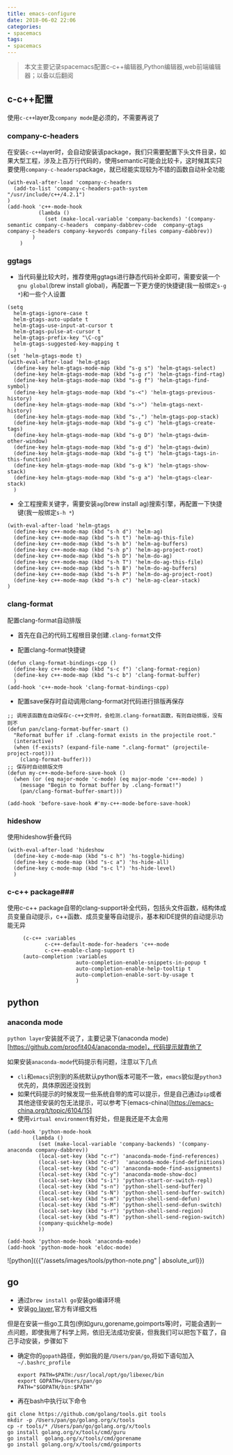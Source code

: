 ```yaml
---
title: emacs-configure
date: 2018-06-02 22:06
categories:
- spacemacs
tags:
- spacemacs
---
```


>本文主要记录spacemacs配置c-c++编辑器,Python编辑器,web前端编辑器；以备以后翻阅

## c-c++配置 ##

使用`c-c++`layer及`company mode`是必须的，不需要再说了

### company-c-headers ###

在安装`c-c++`layer时，会自动安装该package，我们只需要配置下头文件目录，如果大型工程，涉及上百万行代码的，使用semantic可能会比较卡，这时候其实只要使用`company-c-headers`package，就已经能实现较为不错的函数自动补全功能

``` emacs-lisp
(with-eval-after-load 'company-c-headers
  (add-to-list 'company-c-headers-path-system "/usr/include/c++/4.2.1")
)
(add-hook 'c++-mode-hook
          (lambda ()
            (set (make-local-variable 'company-backends) '(company-semantic company-c-headers  company-dabbrev-code  company-gtags company-c-headers company-keywords company-files company-dabbrev))
        )
    )
```

### ggtags ###

* 当代码量比较大时，推荐使用ggtags进行静态代码补全即可，需要安装一个`gnu global`(brew install global)，再配置一下更方便的快捷键(我一般绑定`s-g *`)和一些个人设置

``` emacs-lisp
(setq
  helm-gtags-ignore-case t
  helm-gtags-auto-update t
  helm-gtags-use-input-at-cursor t
  helm-gtags-pulse-at-cursor t
  helm-gtags-prefix-key "\C-cg"
  helm-gtags-suggested-key-mapping t
  )
(set 'helm-gtags-mode t)
(with-eval-after-load 'helm-gtags
  (define-key helm-gtags-mode-map (kbd "s-g s") 'helm-gtags-select)
  (define-key helm-gtags-mode-map (kbd "s-g r") 'helm-gtags-find-rtag)
  (define-key helm-gtags-mode-map (kbd "s-g f") 'helm-gtags-find-symbol)
  (define-key helm-gtags-mode-map (kbd "s-<") 'helm-gtags-previous-history)
  (define-key helm-gtags-mode-map (kbd "s->") 'helm-gtags-next-history)
  (define-key helm-gtags-mode-map (kbd "s-,") 'helm-gtags-pop-stack)
  (define-key helm-gtags-mode-map (kbd "s-g c") 'helm-gtags-create-tags)
  (define-key helm-gtags-mode-map (kbd "s-g D") 'helm-gtags-dwim-other-window)
  (define-key helm-gtags-mode-map (kbd "s-g d") 'helm-gtags-dwim)
  (define-key helm-gtags-mode-map (kbd "s-g t") 'helm-gtags-tags-in-this-function)
  (define-key helm-gtags-mode-map (kbd "s-g k") 'helm-gtags-show-stack)
  (define-key helm-gtags-mode-map (kbd "s-g a") 'helm-gtags-clear-stack)
  )
```
* 全工程搜索关键字，需要安装`ag`(brew install ag)搜索引擎，再配置一下快捷键(我一般绑定`s-h *`)

``` emacs-lisp
(with-eval-after-load 'helm-gtags
  (define-key c++-mode-map (kbd "s-h d") 'helm-ag)
  (define-key c++-mode-map (kbd "s-h t") 'helm-ag-this-file)
  (define-key c++-mode-map (kbd "s-h b") 'helm-ag-buffers)
  (define-key c++-mode-map (kbd "s-h p") 'helm-ag-project-root)
  (define-key c++-mode-map (kbd "s-h D") 'helm-do-ag)
  (define-key c++-mode-map (kbd "s-h T") 'helm-do-ag-this-file)
  (define-key c++-mode-map (kbd "s-h B") 'helm-do-ag-buffers)
  (define-key c++-mode-map (kbd "s-h P") 'helm-do-ag-project-root)
  (define-key c++-mode-map (kbd "s-h c") 'helm-ag-clear-stack)
) 
```

<!-- ### semantic ### -->

<!-- semantic是emacs重要的动态代码解析工具，对于第一次打开一个工程的代码文件，他会自动扫描头文件库及buffer中的关键字，生成一个semanticdb数据库；动态自动补全的原材料就从中来； -->

<!-- 它是(cedet)[http://cedet.sourceforge.net]主要组成部分，也可以安装官方的介绍直接安装`cedet`，省心 -->

<!-- 它包含几种常用的mode -->

<!-- | global-semanticdb-minor-mode                     | 支持semanticdb                                                            | 必须              | -->
<!-- | global-semantic-mru-bookmark-mode                | 支持动态生成标签，可以通过global-semantic-switch-tag 来支持动态标签间跳转 | -                 | -->
<!-- | global-cedet-m3-minor-mode                       | 激活cedet菜单，通过右键使用                                               | -                 | -->
<!-- | global-semantic-highlight-func-mode              | 高亮当前标签第一行，例如函数名，类名                                      | -                 | -->
<!-- | global-semantic-stickyfunc-mode                  | 将当前标签名放在buffer顶部                                                | -                 | -->
<!-- | global-semantic-decoration-mode                  | 使用semantic-decoration-styles中定义的风格作为tags的分割                  | -                 | -->
<!-- | global-semantic-idle-local-symbol-highlight-mode | 高亮光标所在tags                                                          | - | -->
<!-- | global-semantic-idle-scheduler-mode              | 空闲时间自动分析源文件                                                    | 必须              | -->
<!-- | global-semantic-idle-completions-mode            | 触发自动补全                                                              | 必须              | -->
<!-- | global-semantic-idle-summary-mode                | 显示tags信息                                                              | 必须              | -->
<!-- | global-semantic-show-unmatched-syntax-mode       | 显示哪些元素无法被当前解析器解析                                          | -                 | -->
<!-- | global-semantic-show-parse-states-mode           | 显示当前解析源文件进度                                                    | -                 | -->
<!-- | global-semantic-highlight-edits-mode             | 高亮显示当前buffer哪些还没有被解析起增量处理过                            | -                 | -->

  
<!-- semantic优化 -->

<!--   * 如果使用gcc，则`(require 'semantic/bocine/gcc)`可以帮我们自动搜索系统头文件目录 -->
<!--   * 使用ede工程，限制搜索范围 -->
<!--   * `(semantic-add-system-include "~/exp/include/boost_1_37" 'c++-mode)`显示的限定tags搜索范围 -->
<!--   * 对于关键目录，首先显示的产生tags db；例如使用`semanticdb-create-ebrowse-database`或者`semanticdb-create-cscope-database` -->
<!--   * 对于特定的模式，去除某些搜索目录 -->

<!--   ``` emacs-lisp -->
<!--   (setq-mode-local c-mode semanticdb-find-default-throttle -->
<!--                  '(project unloaded system recursive)) -->
<!--   ``` -->
<!--   * 通过`semantic-idle-scheduler-idle-time`设置进入idle time的时间，默认1s -->
<!--   * 很多函数库将所有的宏定义存放在若干个文件中，可以使用`semantic-lex-c-preprocessor-symbol-file`来分析文件，并使用其中的宏定义，例如引入Qt4函数库 -->

<!--   ``` emacs-lisp -->
<!--   (setq qt4-base-dir "/usr/include/qt4") -->
<!-- (semantic-add-system-include qt4-base-dir 'c++-mode) -->
<!-- (add-to-list 'auto-mode-alist (cons qt4-base-dir 'c++-mode)) -->
<!-- (add-to-list 'semantic-lex-c-preprocessor-symbol-file (concat qt4-base-dir "/Qt/qconfig.h")) -->
<!-- (add-to-list 'semantic-lex-c-preprocessor-symbol-file (concat qt4-base-dir "/Qt/qconfig-dist.h")) -->
<!-- (add-to-list 'semantic-lex-c-preprocessor-symbol-file (concat qt4-base-dir "/Qt/qglobal.h")) -->
<!--   ``` -->
  
<!--   获取标签信息 -->
  
<!--     * `semantic-ia-show-doc`: 显示光标下函数或变量的基本信息; 变量显示声明的信息，函数则显示定义方式 -->
<!--     * `semantic-ia-show-summary`: 和上几乎一致 -->
<!--     * `semantic-ia-describe-class`: 查询类信息 -->
    
<!--   代码导航 -->
  
<!--     * `semantic-ia-fast-jump`: 跳转到申明处 -->
<!--     * `semantic-mrub-switch-tag`: return back, 仅在`semantic-mrub-bookmark-mode`minor mode模式下使用 -->
<!--     * `semantic-complete-jump(-local)`: 跳转到本文件(本项目) -->
<!--     * `semantic-analyze-proto-impl-toggle`: 在函数申明和实现间跳转 -->
<!--     * `semantic-decoration-include-visit`: 跳转到头文件 -->
<!--     * `semantic-next(previous)-tag`: 字面翻译即可 -->
<!--     * `senator-go-to-up-reference`: 跳到父标签，需要实测效果 -->
<!--     * `semantic-symref`: 查找标签引用处 -->
<!--     * `semantic-symref-symbol`: 查找手动输入的标签名 -->
<!--     * `senator-kill-tag`, `senator-yank-tag`, `senator-copy-tag` -->

<!-- 目前我的semantic使用还是非常基本的 -->

<!-- ``` emacs-lisp -->
<!-- (require 'cc-mode) -->
<!-- (require 'semantic) -->
<!-- (global-semanticdb-minor-mode 1) -->
<!-- (global-semantic-idle-scheduler-mode 1) -->
<!-- (global-semantic-highlight-func-mode 1) ;; active highlighting of first line for current tag -->
<!-- (global-semantic-stickyfunc-mode 1) ;; activates mode when name of current tag will be shown in top line of buffer -->
<!-- (global-semantic-idle-local-symbol-highlight-mode 1) ;; activates highlighting of local names that are the same as name of tag under cursor; -->
<!-- (global-semantic-idle-scheduler-mode 1) ;; activates automatic parsing of source code in the idle time; -->
<!-- (require 'semantic/ia) -->
<!-- (require 'semantic/bovine/gcc) -->
<!-- ``` -->


### clang-format ###

配置clang-format自动排版

* 首先在自己的代码工程根目录创建`.clang-format`文件

  
* 配置clang-format快捷键

``` emacs-lisp
(defun clang-format-bindings-cpp ()
  (define-key c++-mode-map (kbd "s-c f") 'clang-format-region)
  (define-key c++-mode-map (kbd "s-c b") 'clang-format-buffer)
  )
(add-hook 'c++-mode-hook 'clang-format-bindings-cpp)
```

* 配置save保存时自动调用clang-format对代码进行排版再保存

``` emacs-lisp
;; 调用该函数在自动保存c-c++文件时，会检测.clang-format函数，有则自动排版，没有则不
(defun pan/clang-format-buffer-smart ()
  "Reformat buffer if .clang-format exists in the projectile root."
  (interactive)
  (when (f-exists? (expand-file-name ".clang-format" (projectile-project-root)))
    (clang-format-buffer)))
;; 保存时自动排版文件
(defun my-c++-mode-before-save-hook ()
  (when (or (eq major-mode 'c-mode) (eq major-mode 'c++-mode) )
    (message "Begin to format buffer by .clang-format!")
    (pan/clang-format-buffer-smart)))

(add-hook 'before-save-hook #'my-c++-mode-before-save-hook)
```

### hideshow ###

使用hideshow折叠代码

``` emacs-lisp
(with-eval-after-load 'hideshow
  (define-key c-mode-map (kbd "s-c h") 'hs-toggle-hiding)
  (define-key c-mode-map (kbd "s-c a") 'hs-hide-all)
  (define-key c-mode-map (kbd "s-c l") 'hs-hide-level)
  )
```

### c-c++ package###

使用c-c++ package自带的clang-support补全代码，包括头文件函数，结构体成员变量自动提示，c++函数、成员变量等自动提示，基本和IDE提供的自动提示功能无异

``` emacs-lisp
     (c-c++ :variables
            c-c++-default-mode-for-headers 'c++-mode
            c-c++-enable-clang-support t)
     (auto-completion :variables
                      auto-completion-enable-snippets-in-popup t
                      auto-completion-enable-help-tooltip t
                      auto-completion-enable-sort-by-usage t
                      )
```



  

 
  
## python ##

### anaconda mode ###

`python layer`安装就不说了，主要记录下(anaconda mode)[https://github.com/proofit404/anaconda-mode]，代码提示就靠他了

如果安装`anaconda-mode`代码提示有问题，注意以下几点

  * `cli`和`emacs`识别到的系统默认python版本可能不一致，`emacs`貌似是`python3`优先的，具体原因还没找到
  * 如果代码提示的时候发现一些系统自带的库可以提示，但是自己通过`pip`或者其他途径安装的包无法提示，可以参考下(emacs-china)[https://emacs-china.org/t/topic/6104/15]
  * 使用`virtual environment`有好处，但是我还是不太会用
  
  ``` emacs-lisp
  (add-hook 'python-mode-hook
          (lambda ()
            (set (make-local-variable 'company-backends) '(company-anaconda company-dabbrev))
            (local-set-key (kbd "c-r") 'anaconda-mode-find-references)
            (local-set-key (kbd "c-d")  'anaconda-mode-find-definitions)
            (local-set-key (kbd "c-u") 'anaconda-mode-find-assignments)
            (local-set-key (kbd "c-y") 'anaconda-mode-show-doc)
            (local-set-key (kbd "s-i") 'python-start-or-switch-repl)
            (local-set-key (kbd "s-n") 'python-shell-send-buffer)
            (local-set-key (kbd "s-N") 'python-shell-send-buffer-switch)
            (local-set-key (kbd "s-m") 'python-shell-send-defun)
            (local-set-key (kbd "s-M") 'python-shell-send-defun-switch)
            (local-set-key (kbd "s-r") 'python-shell-send-region)
            (local-set-key (kbd "s-R") 'python-shell-send-region-switch)
            (company-quickhelp-mode)
            ))

(add-hook 'python-mode-hook 'anaconda-mode)
(add-hook 'python-mode-hook 'eldoc-mode)

  ```
![python]({{"/assets/images/tools/python-note.png" | absolute_url}})


## go ##

  * 通过`brew install go`安装go编译环境
  * 安装[go layer](https://github.com/syl20bnr/spacemacs/tree/master/layers/%2Blang/go),官方有详细文档
  
  但是在安装一些go工具包(例如guru,gorename,goimports等)时，可能会遇到一点问题，即使我用了科学上网，依旧无法成功安装，但我我们可以把包下载了，自己手动安装，步骤如下
  
  * 确定你的`gopath`路径，例如我的是`/Users/pan/go`,将如下语句加入`~/.bashrc_profile`

    ``` shell
    export PATH=$PATH:/usr/local/opt/go/libexec/bin
    export GOPATH=/Users/pan/go
    PATH="$GOPATH/bin:$PATH"
    ```
  * 再在bash中执行以下命令
  
  ``` shell
  git clone https://github.com/golang/tools.git tools
  mkdir -p /Users/pan/go/golang.org/x/tools
  cp -r tools/* /Users/pan/go/golang.org/x/tools
  go install golang.org/x/tools/cmd/guru
  go install  golang.org/x/tools/cmd/gorename
  go install golang.org/x/tools/cmd/goimports
  ```


